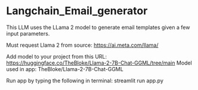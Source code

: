 # Langchain_Email_generator
This LLM uses the LLama 2 model to generate email templates given a few input parameters.

Must request Llama 2 from source: https://ai.meta.com/llama/

Add model to your project from this URL: https://huggingface.co/TheBloke/Llama-2-7B-Chat-GGML/tree/main
Model used in app: TheBloke/Llama-2-7B-Chat-GGML

Run app by typing the following in terminal:
streamlit run app.py

